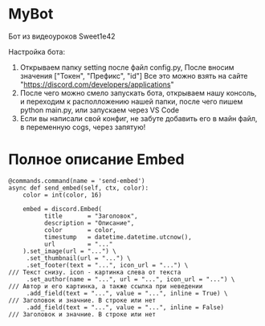 # MyBot
Бот из видеоуроков Sweet1e42

Настройка бота:
 1. Открываем папку setting после файл config.py, После вносим значения ["Токен", "Префикс", "id"] Все это можно взять на сайте "https://discord.com/developers/applications"
 2. После чего можно смело запускать бота, открываем нашу консоль, и переходим к располложению нашей папки, после чего пишем python main.py, или запускаем через VS Code
 3. Если вы написали свой конфиг, не забуте добавить его в майн файл, в переменную cogs, через запятую!

# Полное описание Embed

    @commands.command(name = 'send-embed')
    async def send_embed(self, ctx, color):
        color = int(color, 16)

        embed = discord.Embed(
              title       = "Заголовок",
              description = "Описание",
              color       = color,
              timestump   = datetime.datetime.utcnow(),
              url         = "..."
        ).set_image(url = "...") \
         .set_thumbnail(url = "...") \
         .set_footer(text = "...", icon_url = "...") \                  /// Текст снизу. icon - картинка слева от текста
         .set_author(name = "...", url = "...", icon_url = "...") \     /// Автор и его картинка, а также ссылка при неведении
         .add_field(text = "...", value = "...", inline = True) \       /// Заголовок и значние. В строке или нет
         .add_field(text = "...", value = "...", inline = False)        /// Заголовок и значние. В строке или нет
